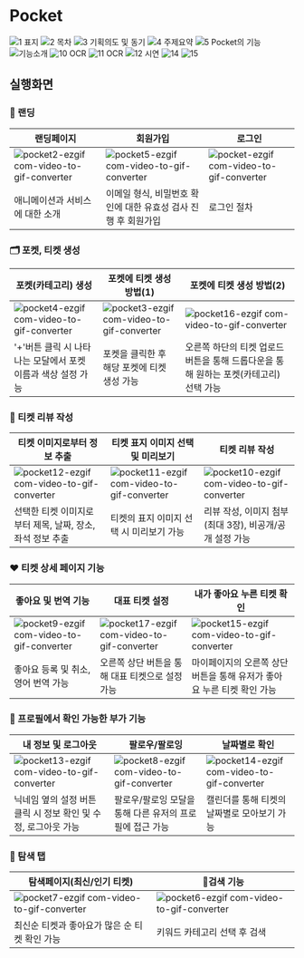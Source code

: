 # Pocket
![1 표지](https://github.com/user-attachments/assets/9e44631a-9485-4405-867e-149e1930a1b8)
![2 목차](https://github.com/user-attachments/assets/ff0603a1-6b4f-46d8-a56e-94744d563f19)
![3 기획의도 및 동기](https://github.com/user-attachments/assets/97fb74e7-4742-47dd-bce2-5e83ec4892f8)
![4 주제요약](https://github.com/user-attachments/assets/e4474d0f-2531-44db-a96a-ac6bfc4ccf25)
![5  Pocket의 기능](https://github.com/user-attachments/assets/40bf3cfc-a15b-4ea1-bdb5-e8c5b591734b)
![기능소개](https://github.com/user-attachments/assets/3a271353-9cee-43f5-a13f-df8a0de328ef)
![10 OCR](https://github.com/user-attachments/assets/632b600b-0d0a-4eea-b1df-a2225c4f71f8)
![11 OCR](https://github.com/user-attachments/assets/8c842c87-48ae-45ef-b5b2-65a0e09c8c2a)
![12 시연](https://github.com/user-attachments/assets/e1cba52d-500b-4282-94b6-6a29ed12a345)
![14](https://github.com/user-attachments/assets/1a7903fa-f94e-444f-aeb5-55d0aeb02ae6)
![15](https://github.com/user-attachments/assets/63f03c76-63fa-4aa7-ab8a-4638c5ee6e92)

## 실행화면
### 🔗 랜딩
|랜딩페이지|회원가입|로그인|
|-------|------|----|
|![pocket2-ezgif com-video-to-gif-converter](https://github.com/user-attachments/assets/aa8fac30-acb4-430e-97bc-b9c32bc4543f)|![pocket5-ezgif com-video-to-gif-converter](https://github.com/user-attachments/assets/1c520474-5609-48b4-aa99-9520df103333)|![pocket-ezgif com-video-to-gif-converter](https://github.com/user-attachments/assets/e6a0ad2d-005e-46bd-80c9-bbda2353cec4)|
|애니메이션과 서비스에 대한 소개|이메일 형식, 비밀번호 확인에 대한 유효성 검사 진행 후 회원가입|로그인 절차|

### 🗂️ 포켓, 티켓 생성
|포켓(카테고리) 생성|포켓에 티켓 생성 방법(1)|포켓에 티켓 생성 방법(2)|
|----------|----|----|
|![pocket4-ezgif com-video-to-gif-converter](https://github.com/user-attachments/assets/c5fecdde-a9bf-4f0d-b3d7-e8ef54ca50eb)|![pocket3-ezgif com-video-to-gif-converter](https://github.com/user-attachments/assets/4d1fb197-383b-40e0-9690-78d9b54ee5f7)|![pocket16-ezgif com-video-to-gif-converter](https://github.com/user-attachments/assets/874cd926-df79-4b89-be87-247879ae7cc2)
|'+'버튼 클릭 시 나타나는 모달에서 포켓 이름과 색상 설정 가능|포켓을 클릭한 후 해당 포켓에 티켓 생성 가능|오른쪽 하단의 티켓 업로드 버튼을 통해 드롭다운을 통해 원하는 포켓(카테고리) 선택 가능|

### 🎫 티켓 리뷰 작성
|티켓 이미지로부터 정보 추출|티켓 표지 이미지 선택 및 미리보기|티켓 리뷰 작성|
|--|--|--|
|![pocket12-ezgif com-video-to-gif-converter](https://github.com/user-attachments/assets/14137e52-eb8f-4873-bc61-37fa1ad9a42f)|![pocket11-ezgif com-video-to-gif-converter](https://github.com/user-attachments/assets/ada49df4-e4aa-4870-b291-5d0f756c2a09)|![pocket10-ezgif com-video-to-gif-converter](https://github.com/user-attachments/assets/3df888e2-296f-44d9-a24a-bc09ab885657)
|선택한 티켓 이미지로부터 제목, 날짜, 장소, 좌석 정보 추출|티켓의 표지 이미지 선택 시 미리보기 가능|리뷰 작성, 이미지 첨부(최대 3장), 비공개/공개 설정 가능|

### ♥️ 티켓 상세 페이지 기능
|좋아요 및 번역 기능|대표 티켓 설정|내가 좋아요 누른 티켓 확인|
|--|--|--|
|![pocket9-ezgif com-video-to-gif-converter](https://github.com/user-attachments/assets/d129b4bd-6dd1-4ed3-b072-c205bc6473b6)|![pocket17-ezgif com-video-to-gif-converter](https://github.com/user-attachments/assets/41d3a299-8b18-46f3-8e56-051f485fda1a)|![pocket15-ezgif com-video-to-gif-converter](https://github.com/user-attachments/assets/5df72b5d-1203-4cbe-a97f-c5a15264ac3c)
|좋아요 등록 및 취소, 영어 번역 가능|오른쪽 상단 버튼을 통해 대표 티켓으로 설정 가능|마이페이지의 오른쪽 상단 버튼을 통해 유저가 좋아요 누른 티켓 확인 가능|

### 👤 프로필에서 확인 가능한 부가 기능
|내 정보 및 로그아웃|팔로우/팔로잉|날짜별로 확인|
|--|--|--|
|![pocket13-ezgif com-video-to-gif-converter](https://github.com/user-attachments/assets/a3cbfad9-97a1-4917-b96c-2421c155acff)|![pocket8-ezgif com-video-to-gif-converter](https://github.com/user-attachments/assets/df686959-50c4-4a37-bd5f-19d9b8deb277)|![pocket14-ezgif com-video-to-gif-converter](https://github.com/user-attachments/assets/57648e89-4cd0-475d-b556-1e63ca0f71af)|
|닉네임 옆의 설정 버튼 클릭 시 정보 확인 및 수정, 로그아웃 가능|팔로우/팔로잉 모달을 통해 다른 유저의 프로필에 접근 가능|캘린더를 통해 티켓의 날짜별로 모아보기 가능|

### 🧭 탐색 탭
|탐색페이지(최신/인기 티켓)|검색 기능|
|--|--|
|![pocket7-ezgif com-video-to-gif-converter](https://github.com/user-attachments/assets/d745cf27-4821-4678-9faf-200bad5e617b)|![pocket6-ezgif com-video-to-gif-converter](https://github.com/user-attachments/assets/4fab8a90-6a2a-4cab-a8ab-949494c1089e)|
|최신순 티켓과 좋아요가 많은 순 티켓 확인 가능|키워드 카테고리 선택 후 검색|

